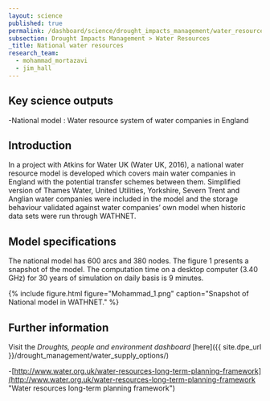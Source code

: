 ```yaml
---
layout: science
published: true
permalink: /dashboard/science/drought_impacts_management/water_resources/national_scale/
subsection: Drought Impacts Management > Water Resources
_title: National water resources
research_team:
  - mohammad_mortazavi
  - jim_hall
---
```

## Key science outputs

-National model : Water resource system of  water companies in England 

## Introduction 

In a project with Atkins for Water UK (Water UK, 2016), a national water resource model is developed which covers main water companies in England with the potential transfer schemes between them. Simplified version of Thames Water, United Utilities, Yorkshire, Severn Trent and Anglian water companies were included in the model and the storage behaviour validated against water companies’ own model when historic data sets were run through WATHNET. 

## Model specifications

The national model has 600 arcs and 380 nodes. The figure 1 presents a snapshot of the model. The computation time on a desktop computer (3.40 GHz) for 30 years of simulation on daily basis is 9 minutes.  

{% include 
	figure.html 
	figure="Mohammad_1.png" 
	caption="Snapshot of National model in WATHNET." 
%}

## Further information
Visit the _Droughts, people and environment dashboard_ [here]({{ site.dpe_url }}/drought_management/water_supply_options/)

-[http://www.water.org.uk/water-resources-long-term-planning-framework](http://www.water.org.uk/water-resources-long-term-planning-framework "Water resources long-term planning framework")

